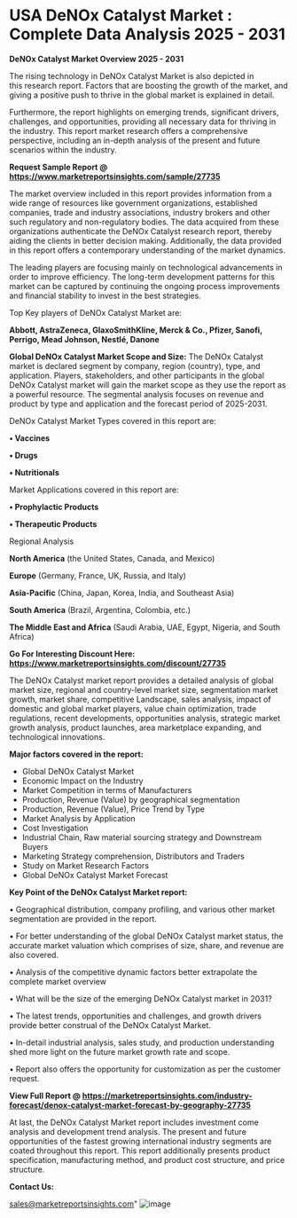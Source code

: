 # USA DeNOx Catalyst Market : Complete Data Analysis 2025 - 2031

<Strong> DeNOx Catalyst Market Overview 2025 - 2031</strong>

The rising technology in DeNOx Catalyst Market is also depicted in this research report. Factors that are boosting the growth of the market, and giving a positive push to thrive in the global market is explained in detail.

Furthermore, the report highlights on emerging trends, significant drivers, challenges, and opportunities, providing all necessary data for thriving in the industry. This report market research offers a comprehensive perspective, including an in-depth analysis of the present and future scenarios within the industry.

<strong>Request Sample Report @ <a href=https://www.marketreportsinsights.com/sample/27735>https://www.marketreportsinsights.com/sample/27735</a></strong>

The market overview included in this report provides information from a wide range of resources like government organizations, established companies, trade and industry associations, industry brokers and other such regulatory and non-regulatory bodies. The data acquired from these organizations authenticate the DeNOx Catalyst research report, thereby aiding the clients in better decision making. Additionally, the data provided in this report offers a contemporary understanding of the market dynamics.

The leading players are focusing mainly on technological advancements in order to improve efficiency. The long-term development patterns for this market can be captured by continuing the ongoing process improvements and financial stability to invest in the best strategies.

Top Key players of DeNOx Catalyst Market are:

<strong>Abbott, AstraZeneca, GlaxoSmithKline, Merck & Co., Pfizer, Sanofi, Perrigo, Mead Johnson, Nestlé, Danone</strong>

<strong><b>Global DeNOx Catalyst Market Scope and Size:</b></strong>
The DeNOx Catalyst market is declared segment by company, region (country), type, and application. Players, stakeholders, and other participants in the global DeNOx Catalyst market will gain the market scope as they use the report as a powerful resource. The segmental analysis focuses on revenue and product by type and application and the forecast period of 2025-2031.

DeNOx Catalyst Market Types covered in this report are:

<strong>• Vaccines

• Drugs

• Nutritionals</strong>

Market Applications covered in this report are:

<strong>• Prophylactic Products

• Therapeutic Products</strong> 

Regional Analysis

<strong>North America</strong> (the United States, Canada, and Mexico)

<strong>Europe</strong> (Germany, France, UK, Russia, and Italy)

<strong>Asia-Pacific</strong> (China, Japan, Korea, India, and Southeast Asia)

<strong>South America</strong> (Brazil, Argentina, Colombia, etc.)

<strong>The Middle East and Africa</strong> (Saudi Arabia, UAE, Egypt, Nigeria, and South Africa)

<strong>Go For Interesting Discount Here: <a href=https://www.marketreportsinsights.com/discount/27735>https://www.marketreportsinsights.com/discount/27735</a></strong>

The DeNOx Catalyst market report provides a detailed analysis of global market size, regional and country-level market size, segmentation market growth, market share, competitive Landscape, sales analysis, impact of domestic and global market players, value chain optimization, trade regulations, recent developments, opportunities analysis, strategic market growth analysis, product launches, area marketplace expanding, and technological innovations.

<strong><b>Major factors covered in the report:</b></strong>
<ul>
  <li>Global DeNOx Catalyst Market </li>
  <li>Economic Impact on the Industry</li>
  <li>Market Competition in terms of Manufacturers</li>
  <li>Production, Revenue (Value) by geographical segmentation</li>
  <li>Production, Revenue (Value), Price Trend by Type</li>
  <li>Market Analysis by Application</li>
  <li>Cost Investigation</li>
  <li>Industrial Chain, Raw material sourcing strategy and Downstream Buyers</li>
  <li>Marketing Strategy comprehension, Distributors and Traders</li>
  <li>Study on Market Research Factors</li>
  <li>Global DeNOx Catalyst Market Forecast</li>
</ul>

<strong><b>Key Point of the DeNOx Catalyst Market report:</b></strong>

• Geographical distribution, company profiling, and various other market segmentation are provided in the report.

• For better understanding of the global DeNOx Catalyst market status, the accurate market valuation which comprises of size, share, and revenue are also covered.

• Analysis of the competitive dynamic factors better extrapolate the complete market overview

• What will be the size of the emerging DeNOx Catalyst market in 2031?

• The latest trends, opportunities and challenges, and growth drivers provide better construal of the DeNOx Catalyst Market.

• In-detail industrial analysis, sales study, and production understanding shed more light on the future market growth rate and scope.

• Report also offers the opportunity for customization as per the customer request.

<strong><b>View Full Report @ <a href=https://marketreportsinsights.com/industry-forecast/denox-catalyst-market-forecast-by-geography-27735>https://marketreportsinsights.com/industry-forecast/denox-catalyst-market-forecast-by-geography-27735</a></b></strong>


At last, the DeNOx Catalyst Market report includes investment come analysis and development trend analysis. The present and future opportunities of the fastest growing international industry segments are coated throughout this report. This report additionally presents product specification, manufacturing method, and product cost structure, and price structure.

<strong>Contact Us:</strong>

sales@marketreportsinsights.com"
![image](https://github.com/user-attachments/assets/22375e41-4ef8-444f-bd6d-5dab8017c38a)
